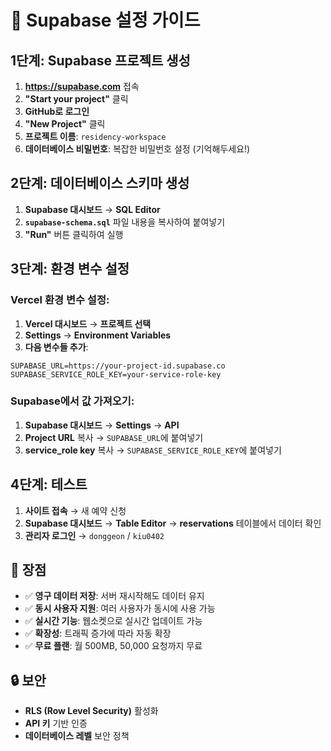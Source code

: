 # 🚀 Supabase 설정 가이드

## 1단계: Supabase 프로젝트 생성

1. **https://supabase.com** 접속
2. **"Start your project"** 클릭
3. **GitHub로 로그인**
4. **"New Project"** 클릭
5. **프로젝트 이름**: `residency-workspace`
6. **데이터베이스 비밀번호**: 복잡한 비밀번호 설정 (기억해두세요!)

## 2단계: 데이터베이스 스키마 생성

1. **Supabase 대시보드** → **SQL Editor**
2. **`supabase-schema.sql`** 파일 내용을 복사하여 붙여넣기
3. **"Run"** 버튼 클릭하여 실행

## 3단계: 환경 변수 설정

### Vercel 환경 변수 설정:

1. **Vercel 대시보드** → **프로젝트 선택**
2. **Settings** → **Environment Variables**
3. **다음 변수들 추가**:

```
SUPABASE_URL=https://your-project-id.supabase.co
SUPABASE_SERVICE_ROLE_KEY=your-service-role-key
```

### Supabase에서 값 가져오기:

1. **Supabase 대시보드** → **Settings** → **API**
2. **Project URL** 복사 → `SUPABASE_URL`에 붙여넣기
3. **service_role key** 복사 → `SUPABASE_SERVICE_ROLE_KEY`에 붙여넣기

## 4단계: 테스트

1. **사이트 접속** → 새 예약 신청
2. **Supabase 대시보드** → **Table Editor** → **reservations** 테이블에서 데이터 확인
3. **관리자 로그인** → `donggeon` / `kiu0402`

## 🎯 장점

- ✅ **영구 데이터 저장**: 서버 재시작해도 데이터 유지
- ✅ **동시 사용자 지원**: 여러 사용자가 동시에 사용 가능
- ✅ **실시간 기능**: 웹소켓으로 실시간 업데이트 가능
- ✅ **확장성**: 트래픽 증가에 따라 자동 확장
- ✅ **무료 플랜**: 월 500MB, 50,000 요청까지 무료

## 🔒 보안

- **RLS (Row Level Security)** 활성화
- **API 키** 기반 인증
- **데이터베이스 레벨** 보안 정책
